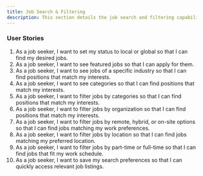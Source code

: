 ```yaml
---
title: Job Search & Filtering
description: This section details the job search and filtering capabilities for job seekers, allowing them to customize their job search by status, categories, location, work type, and other preferences.
---
```


### User Stories

1. As a job seeker, I want to set my status to local or global so that I can find my desired jobs.
2. As a job seeker, I want to see featured jobs so that I can apply for them.
3. As a job seeker, I want to see jobs of a specific industry so that I can find positions that match my interests.
4. As a job seeker, I want to see categories so that I can find positions that match my interests.
5. As a job seeker, I want to filter jobs by categories so that I can find positions that match my interests.
6. As a job seeker, I want to filter jobs by organization so that I can find positions that match my interests.
7. As a job seeker, I want to filter jobs by remote, hybrid, or on-site options so that I can find jobs matching my work preferences.
8. As a job seeker, I want to filter jobs by location so that I can find jobs matching my preferred location.
9. As a job seeker, I want to filter jobs by part-time or full-time so that I can find jobs that fit my work schedule.
10. As a job seeker, I want to save my search preferences so that I can quickly access relevant job listings.
